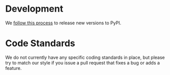 # Development

We [follow this process](https://github.com/gadamc/release-python) to release new versions to PyPI.


# Code Standards

We do not currently have any specific coding standards in place, but please try to match our style
if you issue a pull request that fixes a bug or adds a feature. 
